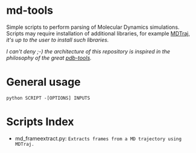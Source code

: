 # md-tools
Simple scripts to perform parsing of Molecular Dynamics simulations. Scripts may require installation of additional libraries, for example [MDTraj](https://github.com/mdtraj/mdtraj), _it's up to the user to install such libraries._

_I can't deny ;-) the architecture of this repository is inspired in the philosophy of the great [pdb-tools](https://github.com/JoaoRodrigues/pdb-tools)._

# General usage

```
python SCRIPT -[OPTIONS] INPUTS
```
# Scripts Index

* md_frameextract.py: `Extracts frames from a MD trajectory using MDTraj.`
